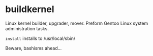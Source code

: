 # buildkernel
Linux kernel builder, upgrader, mover. Preform Gentoo Linux system administration tasks.

```install``` installs to /usr/local/sbin/

Beware, bashisms ahead...
